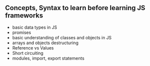 ## Concepts, Syntax to learn before learning JS frameworks
- basic data types in JS
- promises
- basic understanding of classes and objects in JS
- arrays and objects destructuring
- Reference vs Values
- Short circuiting
- modules, import, export statements
